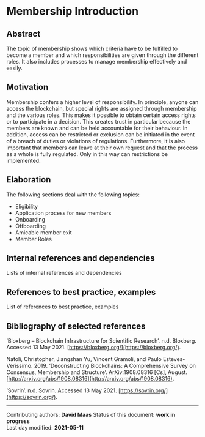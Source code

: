 # Membership Introduction

## Abstract

The topic of membership shows which criteria have to be fulfilled to become a member and which responsibilities are given through the different roles. It also includes processes to manage membership effectively and easily.
    
## Motivation

Membership confers a higher level of responsibility. In principle, anyone can access the blockchain, but special rights are assigned through membership and the various roles. This makes it possible to obtain certain access rights or to participate in a decision. This creates trust in particular because the members are known and can be held accountable for their behaviour. In addition, access can be restricted or exclusion can be initiated in the event of a breach of duties or violations of regulations. Furthermore, it is also important that members can leave at their own request and that the process as a whole is fully regulated. Only in this way can restrictions be implemented.
    
## Elaboration

The following sections deal with the following topics:

- Eligibility
- Application process for new members
- Onboarding
- Offboarding
- Amicable member exit
- Member Roles
    
## Internal references and dependencies

Lists of internal references and dependencies 
    
## References to best practice, examples  

List of references to best practice, examples 
	
## Bibliography of selected references

‘Bloxberg – Blockchain Infrastructure for Scientific Research’. n.d. Bloxberg. Accessed 13 May 2021. [https://bloxberg.org/](https://bloxberg.org/).

Natoli, Christopher, Jiangshan Yu, Vincent Gramoli, and Paulo Esteves-Verissimo. 2019. ‘Deconstructing Blockchains: A Comprehensive Survey on Consensus, Membership and Structure’. ArXiv:1908.08316 [Cs], August. [http://arxiv.org/abs/1908.08316](http://arxiv.org/abs/1908.08316).

‘Sovrin’. n.d. Sovrin. Accessed 13 May 2021. [https://sovrin.org/](https://sovrin.org/).


________

Contributing authors: **David Maas**
Status of this document: **work in progress**  
Last day modified: **2021-05-11**